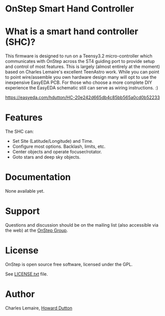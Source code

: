 OnStep Smart Hand Controller
===========================

# What is a smart hand controller (SHC)?
This firmware is designed to run on a Teensy3.2 micro-controller which communicates with OnStep across the ST4 guiding port to provide
setup and control of most features.  This is largely (almost entirely at the moment) based on Charles Lemaire's excellent TeenAstro work.
While you can point to point wire/assemble you own hardware design many will opt to use the inexpensive 
EasyEDA PCB.  For those who choose a more complete DIY experience the EasyEDA schematic still can serve as wiring instructions. :)

https://easyeda.com/hdutton/HC-20e242d665db4c85bb565a0cd0b52233

# Features
The SHC can:

* Set Site (Latitude/Longitude) and Time.
* Configure most options.  Backlash, limits, etc.
* Center objects and operate focuser/rotator.
* Goto stars and deep sky objects.

# Documentation
None available yet.

# Support
Questions and discussion should be on the mailing list (also accessible via the
web) at the [OnStep Group](https://groups.io/g/onstep/).

# License
OnStep is open source free software, licensed under the GPL.

See [LICENSE.txt](./LICENSE.txt) file.

# Author
Charles Lemaire, [Howard Dutton](http://www.stellarjourney.com)